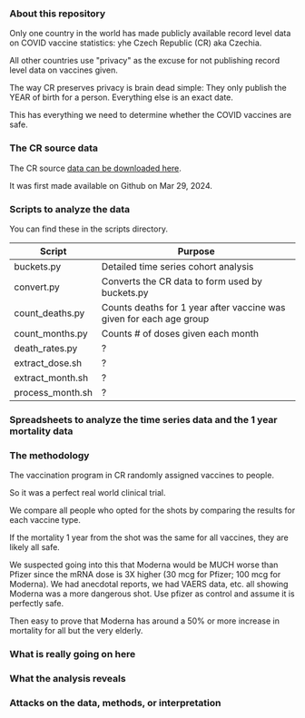 ### About this repository
Only one country in the world has made publicly available record level data on COVID vaccine statistics: yhe Czech Republic (CR) aka Czechia.

All other countries use "privacy" as the excuse for not publishing record level data on vaccines given.

The way CR preserves privacy is brain dead simple: They only publish the YEAR of birth for a person. Everything else is an exact date.

This has everything we need to determine whether the COVID vaccines are safe.

### The CR source data  

The CR source [data can be downloaded here](https://github.com/PalackyUniversity/uzis-data-analysis/tree/main).

It was first made available on Github on Mar 29, 2024.

### Scripts to analyze the data
You can find these in the scripts directory. 


| Script            | Purpose                                                 |
| -------------------- | ---------------------------------------------------------- | 
| buckets.py     | Detailed time series cohort analysis | 
| convert.py | Converts the CR data to form used by buckets.py                                                       | 
| count_deaths.py          | Counts deaths for 1 year after vaccine was given for each age group                                                       | 
| count_months.py  | Counts # of doses given each month                               | 
| death_rates.py |    ? |
| extract_dose.sh | ? |
| extract_month.sh | ?|
| process_month.sh | ? |

### Spreadsheets to analyze the time series data and the 1 year mortality data

### The methodology
The vaccination program in CR randomly assigned vaccines to people.

So it was a perfect real world clinical trial.

We compare all people who opted for the shots by comparing the results for each vaccine type.

If the mortality 1 year from the shot was the same for all vaccines, they are likely all safe.

We suspected going into this that Moderna would be MUCH worse than Pfizer since the mRNA dose is 3X higher (30 mcg for Pfizer; 100 mcg for Moderna). 
We had anecdotal reports, we had VAERS data, etc. all showing Moderna was a more dangerous shot.
Use pfizer as control and assume it is perfectly safe. 


Then easy to prove that Moderna has around a 50% or more increase in mortality for all but the very elderly.


### What is really going on here

### What the analysis reveals

### Attacks on the data, methods, or interpretation
